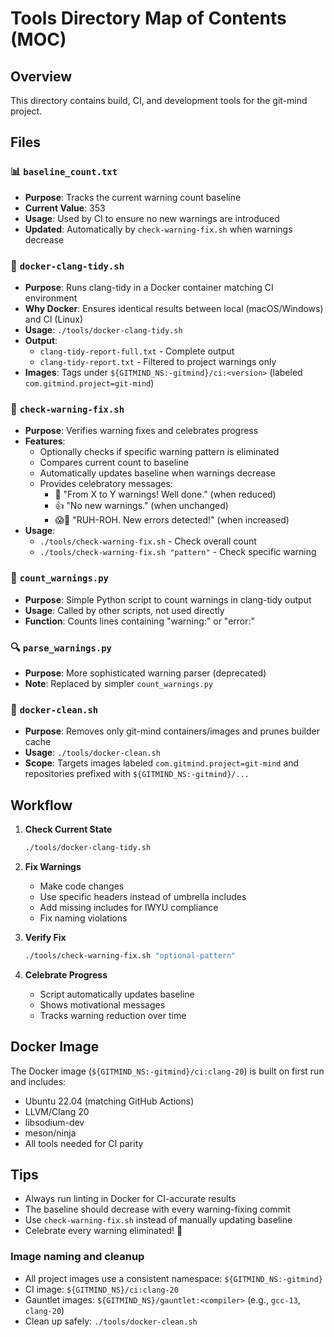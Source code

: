 # Tools Directory Map of Contents (MOC)

## Overview

This directory contains build, CI, and development tools for the git-mind project.

## Files

### 📊 `baseline_count.txt`

- __Purpose__: Tracks the current warning count baseline
- __Current Value__: 353
- __Usage__: Used by CI to ensure no new warnings are introduced
- __Updated__: Automatically by `check-warning-fix.sh` when warnings decrease

### 🐳 `docker-clang-tidy.sh`

- __Purpose__: Runs clang-tidy in a Docker container matching CI environment
- __Why Docker__: Ensures identical results between local (macOS/Windows) and CI (Linux)
- __Usage__: `./tools/docker-clang-tidy.sh`
- __Output__:
  - `clang-tidy-report-full.txt` - Complete output
  - `clang-tidy-report.txt` - Filtered to project warnings only
- __Images__: Tags under `${GITMIND_NS:-gitmind}/ci:<version>` (labeled `com.gitmind.project=git-mind`)

### 🎉 `check-warning-fix.sh`

- __Purpose__: Verifies warning fixes and celebrates progress
- __Features__:
  - Optionally checks if specific warning pattern is eliminated
  - Compares current count to baseline
  - Automatically updates baseline when warnings decrease
  - Provides celebratory messages:
    - 🤩 "From X to Y warnings! Well done." (when reduced)
    - 👍 "No new warnings." (when unchanged)
    - 😱🚨 "RUH-ROH. New errors detected!" (when increased)
- __Usage__:
  - `./tools/check-warning-fix.sh` - Check overall count
  - `./tools/check-warning-fix.sh "pattern"` - Check specific warning

### 📝 `count_warnings.py`

- __Purpose__: Simple Python script to count warnings in clang-tidy output
- __Usage__: Called by other scripts, not used directly
- __Function__: Counts lines containing "warning:" or "error:"

### 🔍 `parse_warnings.py`

- __Purpose__: More sophisticated warning parser (deprecated)
- __Note__: Replaced by simpler `count_warnings.py`

### 🧹 `docker-clean.sh`

- __Purpose__: Removes only git-mind containers/images and prunes builder cache
- __Usage__: `./tools/docker-clean.sh`
- __Scope__: Targets images labeled `com.gitmind.project=git-mind` and repositories prefixed with `${GITMIND_NS:-gitmind}/...`

## Workflow

1. __Check Current State__

   ```bash
   ./tools/docker-clang-tidy.sh
   ```

2. __Fix Warnings__
   - Make code changes
   - Use specific headers instead of umbrella includes
   - Add missing includes for IWYU compliance
   - Fix naming violations

3. __Verify Fix__

   ```bash
   ./tools/check-warning-fix.sh "optional-pattern"
   ```

4. __Celebrate Progress__
   - Script automatically updates baseline
   - Shows motivational messages
   - Tracks warning reduction over time

## Docker Image

The Docker image (`${GITMIND_NS:-gitmind}/ci:clang-20`) is built on first run and includes:

- Ubuntu 22.04 (matching GitHub Actions)
- LLVM/Clang 20
- libsodium-dev
- meson/ninja
- All tools needed for CI parity

## Tips

- Always run linting in Docker for CI-accurate results
- The baseline should decrease with every warning-fixing commit
- Use `check-warning-fix.sh` instead of manually updating baseline
- Celebrate every warning eliminated! 🎯

### Image naming and cleanup

- All project images use a consistent namespace: `${GITMIND_NS:-gitmind}`
- CI image: `${GITMIND_NS}/ci:clang-20`
- Gauntlet images: `${GITMIND_NS}/gauntlet:<compiler>` (e.g., `gcc-13`, `clang-20`)
- Clean up safely: `./tools/docker-clean.sh`
